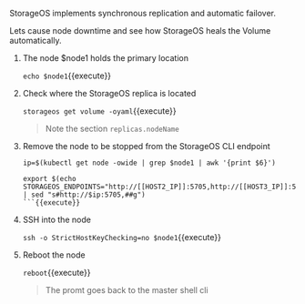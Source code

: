 StorageOS implements synchronous replication and automatic failover.

Lets cause node downtime and see how StorageOS heals the Volume automatically.

1. The node $node1 holds the primary location

    `echo $node1`{{execute}}

1. Check where the StorageOS replica is located

    `storageos get volume -oyaml`{{execute}}

    > Note the section `replicas.nodeName`

1. Remove the node to be stopped from the StorageOS CLI endpoint

    ```
   ip=$(kubectl get node -owide | grep $node1 | awk '{print $6}')

   export $(echo STORAGEOS_ENDPOINTS="http://[[HOST2_IP]]:5705,http://[[HOST3_IP]]:5705,http://[[HOST4_IP]]:5705" | sed "s#http://$ip:5705,##g")
    ```{{execute}}

1. SSH into the node

    `ssh -o StrictHostKeyChecking=no $node1`{{execute}}

1. Reboot the node

    `reboot`{{execute}}

    > The promt goes back to the master shell cli

